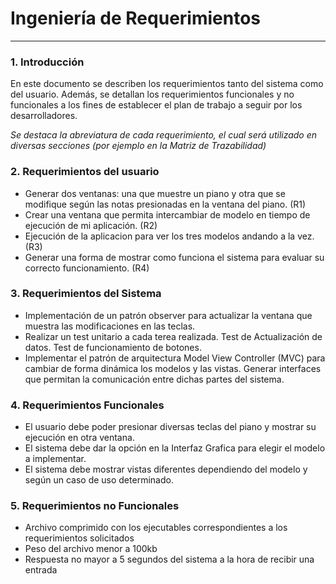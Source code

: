 # Ingeniería de Requerimientos #

----------


### 1. Introducción  ###
En este documento se describen los requerimientos tanto del sistema como del usuario. Además, se detallan los requerimientos funcionales y no funcionales a los fines de establecer el plan de trabajo a seguir por los desarrolladores.

*Se destaca la abreviatura de cada requerimiento, el cual será utilizado en diversas secciones (por ejemplo en la Matriz de Trazabilidad)*


### 2. Requerimientos del usuario ###

- Generar dos ventanas: una que muestre un piano y otra que se modifique según las notas presionadas en la ventana del piano. (R1)
- Crear una ventana que permita intercambiar de modelo en tiempo de ejecución de mi aplicación. (R2)
- Ejecución de la aplicacion para ver los tres modelos andando a la vez. (R3)
- Generar una forma de mostrar como funciona el sistema para evaluar su correcto funcionamiento. (R4)


### 3. Requerimientos del Sistema ###

- Implementación de un patrón observer para actualizar la ventana que muestra las modificaciones en las teclas.
- Realizar un test unitario a cada terea realizada. Test de Actualización de datos. Test de funcionamiento de botones.
- Implementar el patrón de arquitectura Model View Controller (MVC) para cambiar de forma dinámica los modelos y las vistas. Generar interfaces que permitan la comunicación entre dichas partes del sistema.

### 4. Requerimientos Funcionales ###

- El usuario debe poder presionar diversas teclas del piano y mostrar su ejecución en otra ventana.
- El sistema debe dar la opción en la Interfaz Grafica para elegir el modelo a implementar.
- El sistema debe mostrar vistas diferentes dependiendo del modelo y según un caso de uso determinado.

### 5. Requerimientos no Funcionales ###
- Archivo comprimido con los ejecutables correspondientes a los requerimientos solicitados
- Peso del archivo menor a 100kb
- Respuesta no mayor a 5 segundos del sistema a la hora de recibir una entrada


 